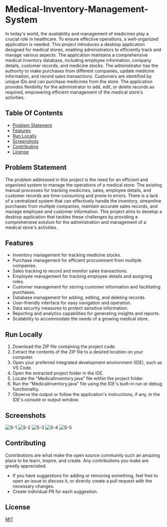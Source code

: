 # Medical-Inventory-Management-System
In today's world, the availability and management of medicines play a crucial role in healthcare. To ensure effective operations, a well-organized application is needed. This project introduces a desktop application designed for medical stores, enabling administrators to efficiently track and manage various aspects. The application maintains a comprehensive medical inventory database, including employee information, company details, customer records, and medicine stocks. The administrator has the authority to make purchases from different companies, update medicine information, and record sales transactions. Customers are identified by unique IDs and can purchase medicines from the store. The application provides flexibility for the administrator to add, edit, or delete records as required, empowering efficient management of the medical store's activities.

## Table Of Contents

* [Problem Statement](#problem-statement)
* [Features](#features)
* [Run Locally](#run-locally)
* [Screenshots](#screenshots)
* [Contributing](#contributing)
* [License](#license)

## Problem Statement
The problem addressed in this project is the need for an efficient and organized system to manage the operations of a medical store. The existing manual processes for tracking medicines, sales, employee details, and customer records are time-consuming and prone to errors. There is a lack of a centralized system that can effectively handle the inventory, streamline purchases from multiple companies, maintain accurate sales records, and manage employee and customer information. This project aims to develop a desktop application that tackles these challenges by providing a comprehensive solution for the administration and management of a medical store's activities.

## Features

- Inventory management for tracking medicine stocks.
- Purchase management for efficient procurement from multiple companies.
- Sales tracking to record and monitor sales transactions.
- Employee management for tracking employee details and assigning roles.
- Customer management for storing customer information and facilitating purchases.
- Database management for adding, editing, and deleting records.
- User-friendly interface for easy navigation and operation.
- Data security measures to protect sensitive information.
- Reporting and analytics capabilities for generating insights and reports.
- Scalability to accommodate the needs of a growing medical store.

## Run Locally
1. Download the ZIP file containing the project code.
2. Extract the contents of the ZIP file to a desired location on your computer.
3. Open your preferred integrated development environment (IDE), such as VS Code.
4. Open the extracted project folder in the IDE.
5. Locate the "MedicalInventory.java" file within the project folder.
6. Run the "MedicalInventory.java" file using the IDE's built-in run or debug functionality.
7. Observe the output or follow the application's instructions, if any, in the IDE's console or output window.

## Screenshots
![S-1](https://github.com/VinitVV/Medical-Inventory-Management-System/assets/96524088/279c6e9c-2ae1-46ed-8d1c-afbaf1dde457)
![S-2](https://github.com/VinitVV/Medical-Inventory-Management-System/assets/96524088/0fc54d3b-1041-43f4-a02e-09f5fe7eea91)
![S-3](https://github.com/VinitVV/Medical-Inventory-Management-System/assets/96524088/00b25897-ecac-4a1f-b941-174824c0d6f7)
![S-4](https://github.com/VinitVV/Medical-Inventory-Management-System/assets/96524088/0c64aee9-e23e-45e5-b00d-5cfe59a0e5f2)
![S-5](https://github.com/VinitVV/Medical-Inventory-Management-System/assets/96524088/6de9705b-7d45-4475-b077-b824d9387703)



## Contributing
Contributions are what make the open source community such an amazing place to be learn, inspire, and create. Any contributions you make are greatly appreciated.

 - If you have suggestions for adding or removing something, feel free to open an issue to discuss it, or directly create a pull request with the necessary changes.
 - Create individual PR for each suggestion.

## License

[MIT](https://choosealicense.com/licenses/mit/)

